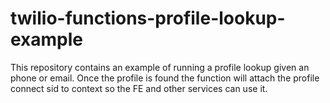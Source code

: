 # twilio-functions-profile-lookup-example
This repository contains an example of running a profile lookup given an phone or email.  Once the profile is found the function will attach the profile connect sid to context so the FE and other services can use it.
